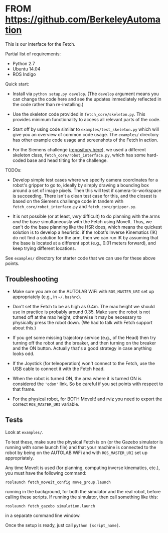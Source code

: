 # FROM https://github.com/BerkeleyAutomation
This is our interface for the Fetch. 

Partial list of requirements:

- Python 2.7
- Ubuntu 14.04
- ROS Indigo

Quick start:

- Install via `python setup.py develop`. (The `develop` argument means you can
  change the code here and see the updates immediately reflected in the code
  rather than re-installing.)

- Use the skeleton code provided in `fetch_core/skeleton.py`. This provides
  minimum functionality to access all relevant parts of the code.

- Start off by using code similar to `examples/test_skeleton.py` which will give
  you an overview of common code usage. The `examples/` directory has other
  example code usage and screenshots of the Fetch in action.

- For the Siemens challenge ([repository here][1]), we used a different skeleton
  class, `fetch_core/robot_interface.py`, which has some hard-coded base and
  head tilting for the challenge. 

TODOs:

- Develop simple test cases where we specify camera coordinates for a robot's
  gripper to go to, ideally by simply drawing a bounding box around a set of
  image pixels.  Then this will test if camera-to-workspace is succeeding. There
  isn't a clean test case for this, and the closest is based on the Siemens
  challenge code in tandem with `fetch_core/robot_interface.py` and
  `fetch_core/gripper.py`.

- It is not possible (or at least, *very* difficult) to do planning with the
  arms *and* the base simultaneously with the Fetch using MoveIt. Thus, we can't
  do the base planning like the HSR does, which means the quickest solution is
  to develop a heuristic: if the robot's Inverse Kinematics (IK) do not find a
  solution for the arm, then we can run IK by assuming that the base is located
  at a different spot (e.g., 0.01 meters forward), and keep trying different
  locations.

See `examples/` directory for starter code that we can use for these above
points.

## Troubleshooting

- Make sure you are on the AUTOLAB WiFi with `ROS_MASTER_URI` set up
  appropriately (e.g., in `~/.bashrc`).

- Don't set the Fetch to be as high as 0.4m. The max height we should use in
  practice is probably around 0.35. Make sure the robot is not turned off at the
  max height, otherwise it may be necessary to physically press the robot down.
  (We had to talk with Fetch support about this.)

- If you get some missing trajectory service (e.g., of the Head) then try
  turning off the robot and the breaker, and then turning on the breaker and the
  ON button. Actually that's a good strategy in case anything looks odd.

- If the Joystick (for teleoperation) won't connect to the Fetch, use the USB
  cable to connect it with the Fetch head.

- When the robot is turned ON, the area where it is turned ON is considered the
  `'odom'` link. So be careful if you set points with respect to that frame.

- For the physical robot, for BOTH MoveIt! and rviz you need to export the
  correct `ROS_MASTER_URI` variable.

## Tests

Look at `examples/`.

To test these, make sure the physical Fetch is on (or the Gazebo simulator is
running with some launch file) and that your machine is connected to the robot
by being on the AUTOLAB WiFi and with `ROS_MASTER_URI` set up appropriately.

Any time MoveIt is used (for planning, computing inverse kinematics, etc.), you
must have the following command:

```
roslaunch fetch_moveit_config move_group.launch
```

running in the background, for both the simulator and the real robot, before
calling these scripts. If running the simulator, then call something like this:

```
roslaunch fetch_gazebo simulation.launch
```

in a separate command line window.

Once the setup is ready, just call `python [script_name]`.


[1]:https://github.com/BerkeleyAutomation/siemens_challenge
